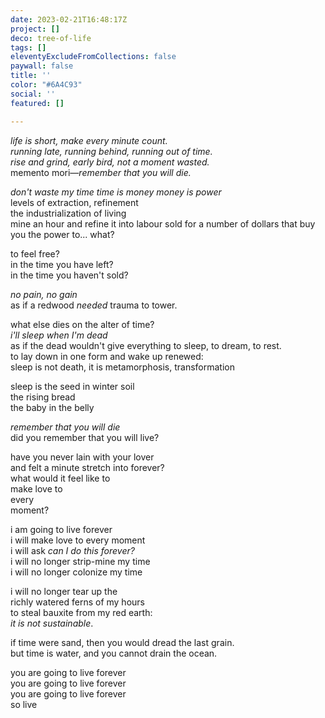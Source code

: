 ```yaml
---
date: 2023-02-21T16:48:17Z
project: []
deco: tree-of-life
tags: []
eleventyExcludeFromCollections: false
paywall: false
title: ''
color: "#6A4C93"
social: ''
featured: []

---
```

*life is short, make every minute count.*  
*running late, running behind, running out of time.*  
*rise and grind, early bird, not a moment wasted.*  
memento mori—*remember that you will die.*  

*don't waste my time time is money money is power*  
levels of extraction, refinement  
the industrialization of living  
mine an hour and refine it into labour sold for a number of dollars that buy you the power to... what?  

to feel free?  
in the time you have left?  
in the time you haven't sold?  

*no pain, no gain*  
as if a redwood *needed* trauma to tower.  

what else dies on the alter of time?  
*i'll sleep when I'm dead*  
as if the dead wouldn't give everything to sleep, to dream, to rest.   
to lay down in one form and wake up renewed:  
sleep is not death, it is metamorphosis, transformation  

sleep is the seed in winter soil  
the rising bread  
the baby in the belly  

*remember that you will die*  
did you remember that you will live?   

have you never lain with your lover  
and felt a minute stretch into forever?  
what would it feel like to  
make love to  
every  
moment?  

i am going to live forever   
i will make love to every moment  
i will ask *can I do this forever?*  
i will no longer strip-mine my time  
i will no longer colonize my time  

i will no longer tear up the  
richly watered ferns of my hours  
to steal bauxite from my red earth:  
*it is not sustainable*.  

if time were sand, then you would dread the last grain.  
but time is water, and you cannot drain the ocean.  

you are going to live forever  
you are going to live forever  
you are going to live forever  
so live


